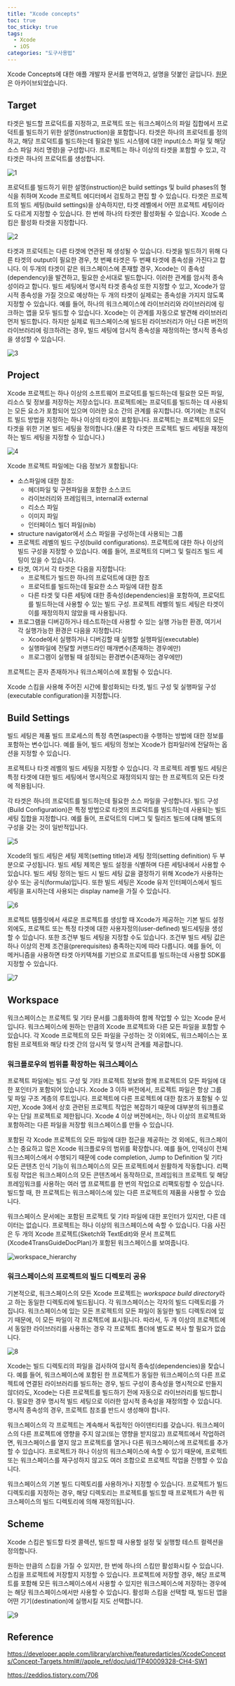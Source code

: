 ```yaml
---
title: "Xcode concepts"
toc: true
toc_sticky: true
tags:
  - Xcode
  - iOS
categories: "도구사용법"
---
```


Xcode Concepts에 대한 애플 개발자 문서를 번역하고, 설명을 덧붙인 글입니다. [원문](https://developer.apple.com/library/archive/featuredarticles/XcodeConcepts/Concept-Targets.html#//apple_ref/doc/uid/TP40009328-CH4-SW1)은 아카이브되었습니다.

## Target

타겟은 빌드할 프로덕트를 지정하고, 프로젝트 또는 워크스페이스의 파일 집합에서 프로덕트를 빌드하기 위한 설명(instruction)을 포함합니다. 타겟은 하나의 프로덕트를 정의하고, 해당 프로덕트를 빌드하는데 필요한 빌드 시스템에 대한 input(소스 파일 및 해당 소스 파일 처리 명령)을 구성합니다. 프로젝트는 하나 이상의 타겟을 포함할 수 있고, 각 타겟은 하나의 프로덕트를 생성합니다.

![1](https://github.com/DAEUN28/DAEUN28.github.io/blob/master/images/2021-01-26-post25/1.png?raw=true)

프로덕트를 빌드하기 위한 설명(instruction)은 build settings 및 build phases의 형식을 취하며 Xcode 프로젝트 에디터에서 검토하고 편집 할 수 있습니다. 타겟은 프로젝트의 빌드 세팅(build settings)을 상속하지만, 타겟 레벨에서 어떤 프로젝트 세팅이라도 다르게 지정할 수 있습니다. 한 번에 하나의 타겟만 활성화될 수 있습니다. Xcode 스킴은 활성화 타겟을 지정합니다.

![2](https://github.com/DAEUN28/DAEUN28.github.io/blob/master/images/2021-01-26-post25/2.png?raw=true)

타겟과 프로덕트는 다른 타겟에 연관된 채 생성될 수 있습니다. 타겟을 빌드하기 위해 다른 타겟의 output이 필요한 경우, 첫 번째 타겟은 두 번째 타겟에 종속성을 가진다고 합니다. 이 두개의 타겟이 같은 워크스페이스에 존재할 경우, Xcode는 이 종속성(dependency)을 발견하고, 필요한 순서대로 빌드합니다. 이러한 관계를 암시적 종속성이라고 합니다. 빌드 세팅에서 명시적 타겟 종속성 또한 지정할 수 있고, Xcode가 암시적 종속성을 가질 것으로 예상하는 두 개의 타겟이 실제로는 종속성을 가지지 않도록 지정할 수 있습니다. 예를 들어, 하나의 워크스페이스에 라이브러리와 라이브러리에 링크하는 앱을 모두 빌드할 수 있습니다. Xcode는 이 관계를 자동으로 발견해 라이브러리 먼저 빌드합니다. 하지만 실제로 워크스페이스에 빌드된 라이브러리가 아닌 다른 버전의 라이브러리에 링크하려는 경우, 빌드 세팅에 암시적 종속성을 재정의하는 명시적 종속성을 생성할 수 있습니다.

![3](https://github.com/DAEUN28/DAEUN28.github.io/blob/master/images/2021-01-26-post25/3.png?raw=true)

## Project

Xcode 프로젝트는 하나 이상의 소프트웨어 프로덕트를 빌드하는데 필요한 모든 파일, 리소스 및 정보를 저장하는 저장소입니다. 프로젝트에는 프로덕트를 빌드하는 데 사용되는 모든 요소가 포함되어 있으며 이러한 요소 간의 관계를 유지합니다. 여기에는 프로덕트 빌드 방법을 지정하는 하나 이상의 타겟이 포함됩니다. 프로젝트는 프로젝트의 모든 타겟을 위한 기본 빌드 세팅을 정의합니다.(물론 각 타겟은 프로젝트 빌드 세팅을 재정의하는 빌드 세팅을 지정할 수 있습니다.)

![4](https://github.com/DAEUN28/DAEUN28.github.io/blob/master/images/2021-01-26-post25/4.png?raw=true)

Xcode 프로젝트 파일에는 다음 정보가 포함됩니다:

- 소스파일에 대한 참조:
  - 헤더파일 및 구현파일을 포함한 소스코드
  - 라이브러리와 프레임워크, internal과 external
  - 리소스 파일
  - 이미지 파일
  - 인터페이스 빌더 파일(nib)
- structure navigator에서 소스 파일을 구성하는데 사용되는 그룹
- 프로젝트 레벨의 빌드 구성(build configurations). 프로젝트에 대한 하나 이상의 빌드 구성을 지정할 수 있습니다. 예를 들어, 프로젝트의 디버그 및 릴리즈 빌드 세팅이 있을 수 있습니다.
- 타겟, 여기서 각 타겟은 다음을 지정합니다:
  - 프로젝트가 빌드한 하나의 프로덕트에 대한 참조
  - 프로덕트를 빌드하는데 필요한 소스 파일에 대한 참조
  - 다른 타겟 및 다른 세팅에 대한 종속성(dependencies)을 포함하여, 프로덕트를 빌드하는데 사용할 수 있는 빌드 구성. 프로젝트 레벨의 빌드 세팅은 타겟이 이를 재정의하지 않았을 때 사용됩니다.
- 프로그램을 디버깅하거나 테스트하는데 사용할 수 있는 실행 가능한 환경, 여기서 각 실행가능한 환경은 다음을 지정합니다:
  - Xcode에서 실행하거나 디버깅할 때 실행할 실행파일(executable)
  - 실행파일에 전달할 커맨드라인 매개변수(존재하는 경우에만)
  - 프로그램이 실행될 때 설정되는 환경변수(존재하는 경우에만)

프로젝트는 혼자 존재하거나 워크스페이스에 포함될 수 있습니다.

Xcode 스킴을 사용해 주어진 시간에 활성화되는 타겟, 빌드 구성 및 실행파일 구성(executable configuration)을 지정합니다.

## Build Settings

빌드 세팅은 제품 빌드 프로세스의 특정 측면(aspect)을 수행하는 방법에 대한 정보를 포함하는 변수입니다. 예를 들어, 빌드 세팅의 정보는 Xcode가 컴파일러에 전달하는 옵션을 지정할 수 있습니다.

프로젝트나 타겟 레벨의 빌드 세팅을 지정할 수 있습니다. 각 프로젝트 레벨 빌드 세팅은 특정 타겟에 대한 빌드 세팅에서 명시적으로 재정의되지 않는 한 프로젝트의 모든 타겟에 적용됩니다. 

각 타겟은 하나의 프로덕트를 빌드하는데 필요한 소스 파일을 구성합니다. 빌드 구성(Build Configuration)은 특정 방법으로 타겟의 프로덕트를 빌드하는데 사용되는 빌드 세팅 집합을 지정합니다. 예를 들어, 프로덕트의 디버그 및 릴리즈 빌드에 대해 별도의 구성을 갖는 것이 일반적입니다.

![5](https://github.com/DAEUN28/DAEUN28.github.io/blob/master/images/2021-01-26-post25/5.png?raw=true)

Xcode의 빌드 세팅은 세팅 제목(setting title)과 세팅 정의(setting definition) 두 부분으로 구성됩니다. 빌드 세팅 제목은 빌드 설정을 식별하며 다른 세팅내에서 사용할 수 있습니다. 빌드 세팅 정의는 빌드 시 빌드 세팅 값을 결정하기 위해 Xcode가 사용하는 상수 또는 공식(formula)입니다. 또한 빌드 세팅은 Xcode 유저 인터페이스에서 빌드 세팅을 표시하는데 사용되는 display name을 가질 수 있습니다.

![6](https://github.com/DAEUN28/DAEUN28.github.io/blob/master/images/2021-01-26-post25/6.png?raw=true)

프로젝트 템플릿에서 새로운 프로젝트를 생성할 때 Xcode가 제공하는 기본 빌드 설정 외에도, 프로젝트 또는 특정 타겟에 대한 사용자정의(user-defined) 빌드세팅을 생성할 수 있습니다. 또한 조건부 빌드 세팅을 지정할 수도 있습니다. 조건부 빌드 세팅 값은 하나 이상의 전제 조건을(prerequisites) 충족하는지에 따라 다릅니다. 예를 들어, 이 메커니즘을 사용하면 타겟 아키텍쳐를 기반으로 프로덕트를 빌드하는데 사용할 SDK를 지정할 수 있습니다.

![7](https://github.com/DAEUN28/DAEUN28.github.io/blob/master/images/2021-01-26-post25/7.png?raw=true)

## Workspace

워크스페이스는 프로젝트 및 기타 문서를 그룹화하여 함께 작업할 수 있는 Xcode 문서입니다. 워크스페이스에 원하는 만큼의 Xcode 프로젝트와 다른 모든 파일을 포함할 수 있습니다. 각 Xcode 프로젝트의 모든 파일을 구성하는 것 이외에도, 워크스페이스는 포함된 프로젝트와 해당 타겟 간의 암시적 및 명시적 관계를 제공합니다.

### 워크플로우의 범위를 확장하는 워크스페이스

프로젝트 파일에는 빌드 구성 및 기타 프로젝트 정보와 함께 프로젝트의 모든 파일에 대한 포인터가 포함되어 있습니다. Xcode 3 이하 버전에서, 프로젝트 파일은 항상 그룹 및 파일 구조 계층의 루트입니다. 프로젝트에 다른 프로젝트에 대한 참조가 포함될 수 있지만, Xcode 3에서 상호 관련된 프로젝트 작업은 복잡하기 때문에 대부분의 워크플로우는 단일 프로젝트로 제한됩니다. Xcode 4 이상 버전에서는, 하나 이상의 프로젝트와 포함하려는 다른 파일을 저장할 워크스페이스를 만들 수 있습니다.

포함된 각 Xcode 프로젝트의 모든 파일에 대한 접근을 제공하는 것 외에도, 워크스페이스는 중요하고 많은 Xcode 워크플로우의 범위를 확장합니다. 예를 들어, 인덱싱이 전체 워크스페이스에서 수행되기 때문에 code completion, Jump to Definition 및 기타 모든 콘텐츠 인식 기능이 워크스페이스의 모든 프로젝트에서 원활하게 작동합니다. 리팩토링 작업은 워크스페이스의 모든 콘텐츠에서 동작하므로, 프레임워크 프로젝트 및 해당 프레임워크를 사용하는 여러 앱 프로젝트를 한 번의 작업으로 리팩토링할 수 있습니다. 빌드할 때, 한 프로젝트는 워크스페이스에 있는 다른 프로젝트의 제품을 사용할 수 있습니다.

워크스페이스 문서에는 포함된 프로젝트 및 기타 파일에 대한 포인터가 있지만, 다른 데이터는 없습니다. 프로젝트는 하나 이상의 워크스페이스에 속할 수 있습니다. 다음 사진은 두 개의 Xcode 프로젝트(Sketch와 TextEdit)와 문서 프로젝트 (Xcode4TransGuideDocPlan)가 포함된 워크스페이스를 보여줍니다.

![workspace_hierarchy](https://user-images.githubusercontent.com/45457678/106137291-d8d4e700-61ad-11eb-9c16-8d73f8e60044.jpg)

### 워크스페이스의 프로젝트의 빌드 디렉토리 공유

기본적으로, 워크스페이스의 모든 Xcode 프로젝트는 *workspace build directory*라고 하는 동일한 디렉토리에 빌드됩니다. 각 워크스페이스는 각자의 빌드 디렉토리를 가집니다. 워크스페이스에 있는 모든 프로젝트의 모든 파일이 동일한 빌드 디렉토리에 있기 때문에, 이 모든 파일이 각 프로젝트에 표시됩니다. 따라서, 두 개 이상의 프로젝트에서 동일한 라이브러리를 사용하는 경우 각 프로젝트 폴더에 별도로 복사 할 필요가 없습니다.

![8](https://github.com/DAEUN28/DAEUN28.github.io/blob/master/images/2021-01-26-post25/8.png?raw=true)

Xcode는 빌드 디렉토리의 파일을 검사하여 암시적 종속성(dependencies)을 찾습니다. 예를 들어, 워크스페이스에 포함된 한 프로젝트가 동일한 워크스페이스의 다른 프로젝트에 연결된 라이브러리를 빌드하는 경우, 빌드 구성이 종속성을 명시적으로 만들지 않더라도, Xcode는 다른 프로젝트를 빌드하기 전에 자동으로 라이브러리를 빌드합니다. 필요한 경우 명시적 빌드 세팅으로 이러한 암시적 종속성을 재정의할 수 있습니다. 명시적 종속성의 경우, 프로젝트 참조를 반드시 생성해야 합니다. 

워크스페이스의 각 프로젝트는 계속해서 독립적인 아이덴티티를 갖습니다. 워크스페이스의 다른 프로젝트에 영향을 주지 않고(또는 영향을 받지않고) 프로젝트에서 작업하려면, 워크스페이스를 열지 않고 프로젝트를 열거나 다른 워크스페이스에 프로젝트를 추가할 수 있습니다. 프로젝트가 하나 이상의 워크스페이스에 속할 수 있기 때문에, 프로젝트 또는 워크스페이스를 재구성하지 않고도 여러 조합으로 프로젝트 작업을 진행할 수 있습니다.

워크스페이스의 기본 빌드 디렉토리를 사용하거나 지정할 수 있습니다. 프로젝트가 빌드 디렉토리를 지정하는 경우, 해당 디렉토리는 프로젝트를 빌드할 때 프로젝트가 속한 워크스페이스의 빌드 디렉토리에 의해 재정의됩니다.

## Scheme

Xcode 스킴은 빌드할 타겟 콜렉션, 빌드할 때 사용할 설정 및 실행할 테스트 컬렉션을 정의합니다.

원하는 만큼의 스킴을 가질 수 있지만, 한 번에 하나의 스킴만 활성화시킬 수 있습니다. 스킴을 프로젝트에 저장할지 지정할 수 있습니다. 프로젝트에 저장할 경우, 해당 프로젝트를 포함해 모든 워크스페이스에서 사용할 수 있지만 워크스페이스에 저장하는 경우에는 해당 워크스페이스에서만 사용할 수 있습니다. 활성화 스킴을 선택할 때, 빌드된 앱을 어떤 기기(destination)에 실행시킬 지도 선택합니다.

![9](https://github.com/DAEUN28/DAEUN28.github.io/blob/master/images/2021-01-26-post25/9.png?raw=true)

## Reference

https://developer.apple.com/library/archive/featuredarticles/XcodeConcepts/Concept-Targets.html#//apple_ref/doc/uid/TP40009328-CH4-SW1

https://zeddios.tistory.com/706